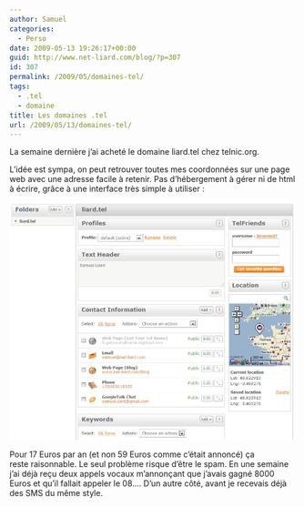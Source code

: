 ```yaml
---
author: Samuel
categories:
  - Perso
date: 2009-05-13 19:26:17+00:00
guid: http://www.net-liard.com/blog/?p=307
id: 307
permalink: /2009/05/domaines-tel/
tags:
  - .tel
  - domaine
title: Les domaines .tel
url: /2009/05/13/domaines-tel/
---
```


La semaine dernière j&#8217;ai acheté le domaine liard.tel chez telnic.org.

L&#8217;idée est sympa, on peut retrouver toutes mes coordonnées sur une page web avec une adresse facile à retenir. Pas d&#8217;hébergement à gérer ni de html à écrire, grâce à une interface très simple à utiliser :

![photo](/images/uploads/2009/05/telhosting.jpg)

<p style="text-align: left;">
  Pour 17 Euros par an (et non 59 Euros comme c&#8217;était annoncé) ça reste raisonnable. Le seul problème risque d&#8217;être le spam. En une semaine j&#8217;ai déjà reçu deux appels vocaux m&#8217;annonçant que j&#8217;avais gagné 8000 Euros et qu&#8217;il fallait appeler le 08&#8230;. D&#8217;un autre côté, avant je recevais déjà des SMS du même style.
</p>

<p style="text-align: left;">
   
</p>